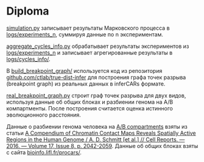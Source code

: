 # Diploma

[simulation.py](3d_fragile_breakage_model/src/simulation.py) записывает результаты Марковского процесса в
[logs/experiments_n](3d_fragile_breakage_model/logs/), суммируя данные по n экспериментам.

[aggregate_cycles_info.py](3d_fragile_breakage_model/src/aggregate_cycles_info.py) обрабатывает результаты экспериментов
из [logs/experiments_n](3d_fragile_breakage_model/logs/) и записывает агрегированные результаты в
[logs/cycles_info/](3d_fragile_breakage_model/logs/cycles_info/).

В [build_breakpoint_graph/](build_breakpoint_graph/) используется код из репозитория
[github.com/ctlab/true-dist-infer](https://github.com/ctlab/true-dist-infer) для построения графа точек разрыва
(breakpoint graph) из реальных данных в inferCARs формате.

[real_breakpoint_graph.py](3d_fragile_breakage_model/src/real_breakpoint_graph.py) строит граф точек разрыва для двух
видов, используя данные об общих блоках и разбиении генома на A/B компартменты. После построения считается оценка
истинного эволюционного расстояния.

Данные о разбиении генома человека на [A/B compartments](3d_fragile_breakage_model/data/a_b_compartments.xlsx) взяты из
статьи [A Compendium of Chromatin Contact Maps Reveals Spatially Active Regions in the Human Genome / A. D. Schmitt [et al.] // Cell Reports. — 2016. — Volume 17, Issue 8, p. 2042-2059](https://doi.org/10.1016/j.celrep.2016.10.061).
Данные об общих блоках взяты с сайта [bioinfo.lifl.fr/procars/](https://bioinfo.lifl.fr/procars/).
